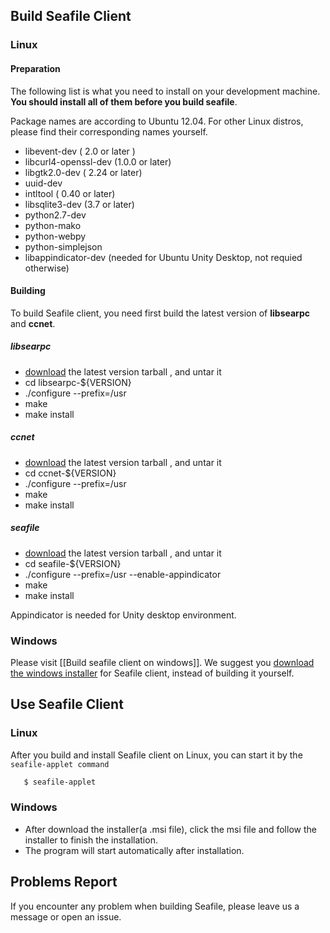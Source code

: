 ## Build Seafile Client ##

### Linux ###

#### Preparation ####

The following list is what you need to install on your development machine. __You should install all of them before you build seafile__.

Package names are according to Ubuntu 12.04. For other Linux distros, please find their corresponding names yourself.

* libevent-dev ( 2.0 or later )
* libcurl4-openssl-dev  (1.0.0 or later)
* libgtk2.0-dev ( 2.24 or later)
* uuid-dev
* intltool ( 0.40 or later)
* libsqlite3-dev (3.7 or later)
* python2.7-dev
* python-mako
* python-webpy
* python-simplejson
* libappindicator-dev (needed for Ubuntu Unity Desktop, not requied otherwise)

#### Building ####

To build Seafile client, you need first build the latest version of **libsearpc** and **ccnet**.

##### libsearpc #####

* [download](https://www.github.com/haiwen/libsearpc/downloads) the latest version tarball , and untar it
* cd libsearpc-${VERSION}
* ./configure --prefix=/usr
* make
* make install

##### ccnet #####

* [download](https://www.github.com/haiwen/ccnet/downloads) the latest version tarball , and untar it
* cd ccnet-${VERSION}
* ./configure --prefix=/usr
* make
* make install

##### seafile #####

* [download](https://www.github.com/haiwen/seafile/downloads) the latest version tarball , and untar it
* cd seafile-${VERSION}
* ./configure --prefix=/usr --enable-appindicator
* make
* make install

Appindicator is needed for Unity desktop environment.

### Windows ###

Please visit [[Build seafile client on windows]]. We suggest you [download the windows installer](http://www.seafile.com/download) for Seafile client, instead of building it yourself. 

## Use Seafile Client ##

### Linux ###

After you build and install Seafile client on Linux, you can start it by the `seafile-applet command`
```sh
   $ seafile-applet
```

### Windows ###

* After download the installer(a .msi file), click the msi file and follow the installer to finish the installation.
* The program will start automatically after installation.

## Problems Report ##

If you encounter any problem when building Seafile, please leave us a message or open an issue.